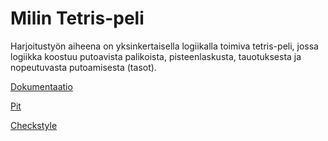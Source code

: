 # Milin Tetris-peli

Harjoitustyön aiheena on yksinkertaisella logiikalla toimiva tetris-peli, jossa logiikka koostuu putoavista palikoista, pisteenlaskusta, tauotuksesta ja nopeutuvasta putoamisesta (tasot).

[Dokumentaatio](dokumentaatio/AiheenKuvausJaRakenne.md)

[Pit](dokumentaatio/Pit-raportit/index.html)

[Checkstyle](dokumentaatio/Checkstyle-raportit/checkstyle.html)

